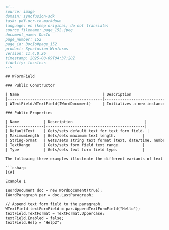 ```html
<!--
source: image
domain: syncfusion-sdk
task: pdf-ocr-to-markdown
language: en (keep original; do not translate)
source_filename: page_152.jpeg
document_name: DocIo
page_number: 152
page_id: DocIo#page_152
product: Syncfusion Winforms
version: 11.4.0.26
timestamp: 2025-08-09T04:37:28Z
fidelity: lossless
-->

## WFormField

### Public Constructor

| Name                                     | Description                                      |
|------------------------------------------|--------------------------------------------------|
| WTextField.WTextField(IWordDocument)     | Initializes a new instance of the WTextField class. |

### Public Properties

| Name           | Description                                |
|----------------|--------------------------------------------|
| DefaultText    | Gets/sets default text for text form field. |
| MaximumLength  | Gets/sets maximum text length.            |
| StringFormat   | Gets/sets string text format (text, date/time, number) directly. |
| TextRange      | Gets/sets form field text range.          |
| Type           | Gets/sets text form field type.           |

The following three examples illustrate the different variants of text form field usage.

```csharp
[C#]

Example 1

IWordDocument doc = new WordDocument(true);
IWordParagraph par = doc.LastParagraph;

// Append text form field to the paragraph.
WTextField textFormField = par.AppendTextFormField("Hello");
textField.TextFormat = TextFormat.Uppercase;
textField.Enabled = false;
textField.Help = "Help2";
```
```